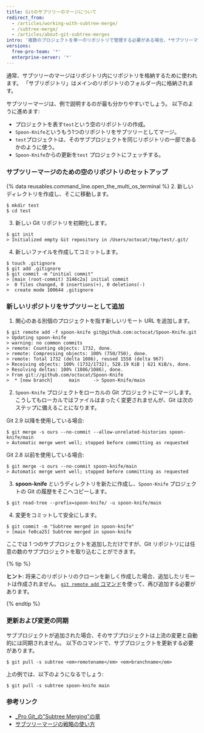 ```yaml
---
title: Gitのサブツリーのマージについて
redirect_from:
  - /articles/working-with-subtree-merge/
  - /subtree-merge/
  - /articles/about-git-subtree-merges
intro: '複数のプロジェクトを単一のリポジトリで管理する必要がある場合、*サブツリーマージ*を使ってすべての参照を扱うことができます。'
versions:
  free-pro-team: '*'
  enterprise-server: '*'
---
```


通常、サブツリーのマージはリポジトリ内にリポジトリを格納するために使われます。 「サブリポジトリ」はメインのリポジトリのフォルダー内に格納されます。

サブツリーマージは、例で説明するのが最も分かりやすいでしょう。 以下のように進めます:

- プロジェクトを表す`test`という空のリポジトリの作成。
- `Spoon-Knife`というもう1つのリポジトリをサブツリーとしてマージ。
- `test`プロジェクトは、そのサブプロジェクトを同じリポジトリの一部であるかのように使う。
- `Spoon-Knife`からの更新を`test` プロジェクトにフェッチする。

### サブツリーマージのための空のリポジトリのセットアップ

{% data reusables.command_line.open_the_multi_os_terminal %}
2. 新しいディレクトリを作成し、そこに移動します。
  ```shell
  $ mkdir test
  $ cd test
  ```
3. 新しい Git リポジトリを初期化します。
  ```shell
  $ git init
  > Initialized empty Git repository in /Users/octocat/tmp/test/.git/
  ```
4. 新しいファイルを作成してコミットします。
  ```shell
  $ touch .gitignore
  $ git add .gitignore
  $ git commit -m "initial commit"
  > [main (root-commit) 3146c2a] initial commit
  >  0 files changed, 0 insertions(+), 0 deletions(-)
  >  create mode 100644 .gitignore
  ```

### 新しいリポジトリをサブツリーとして追加

1. 関心のある別個のプロジェクトを指す新しいリモート URL を追加します。
  ```shell
  $ git remote add -f spoon-knife git@github.com:octocat/Spoon-Knife.git
  > Updating spoon-knife
  > warning: no common commits
  > remote: Counting objects: 1732, done.
  > remote: Compressing objects: 100% (750/750), done.
  > remote: Total 1732 (delta 1086), reused 1558 (delta 967)
  > Receiving objects: 100% (1732/1732), 528.19 KiB | 621 KiB/s, done.
  > Resolving deltas: 100% (1086/1086), done.
  > From git://github.com/octocat/Spoon-Knife
  >  * [new branch]      main     -> Spoon-Knife/main
  ```
2. `Spoon-Knife` プロジェクトをローカルの Git プロジェクトにマージします。 こうしてもローカルではファイルはまったく変更されませんが、Git は次のステップに備えることになります。

  Git 2.9 以降を使用している場合:
  ```shell
  $ git merge -s ours --no-commit --allow-unrelated-histories spoon-knife/main
  > Automatic merge went well; stopped before committing as requested
  ```

  Git 2.8 以前を使用している場合:
  ```shell
  $ git merge -s ours --no-commit spoon-knife/main
  > Automatic merge went well; stopped before committing as requested
  ```
3. **spoon-knife** というディレクトリを新たに作成し、`Spoon-Knife` プロジェクトの Git の履歴をそこへコピーします。
  ```shell
  $ git read-tree --prefix=spoon-knife/ -u spoon-knife/main
  ```
4. 変更をコミットして安全にします。
  ```shell
  $ git commit -m "Subtree merged in spoon-knife"
  > [main fe0ca25] Subtree merged in spoon-knife
  ```

ここでは 1 つのサブプロジェクトを追加しただけですが、Git リポジトリには任意の数のサブプロジェクトを取り込むことができます。

{% tip %}

**ヒント**: 将来このリポジトリのクローンを新しく作成した場合、追加したリモートは作成されません。 [`git remote add` コマンド](/articles/adding-a-remote)を使って、再び追加する必要があります。

{% endtip %}

### 更新および変更の同期

サブプロジェクトが追加された場合、そのサブプロジェクトは上流の変更と自動的には同期されません。 以下のコマンドで、サブプロジェクトを更新する必要があります。

```shell
$ git pull -s subtree <em>remotename</em> <em>branchname</em>
```

上の例では、以下のようになるでしょう:

```shell
$ git pull -s subtree spoon-knife main
```

### 参考リンク

- [_Pro Git_の"Subtree Merging"の章](https://git-scm.com/book/en/Git-Tools-Subtree-Merging)
- [サブツリーマージの戦略の使い方](https://www.kernel.org/pub/software/scm/git/docs/howto/using-merge-subtree.html)
